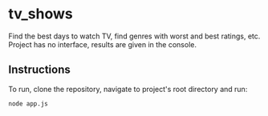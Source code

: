 # tv_shows
Find the best days to watch TV, find genres with worst and best ratings, etc.
Project has no interface, results are given in the console.


## Instructions

To run, clone the repository, navigate to project's root directory and run:

```node app.js```
